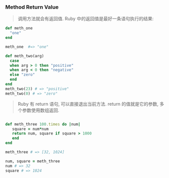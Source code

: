 ### Method Return Value

> 调用方法就会有返回值. Ruby 中的返回值是最好一条语句执行的结果:

```ruby
def meth_one
  "one"
end

meth_one  #=> "one"

def meth_two(arg) 
  case
  when arg > 0 then "positive" 
  when arg < 0 then "negative" 
  else "zero"
  end
end
meth_two(23) # => "positive" 
meth_two(0) # => "zero"

```

> Ruby 有 return 语句, 可以直接退出当前方法. return 的值就是它的参数, 多个参数使用数组返回.

```ruby

def meth_three 100.times do |num|
   square = num*num
   return num, square if square > 1000 
   end
end

meth_three # => [32, 1024]

num, square = meth_three 
num # => 32
square # => 1024
```
